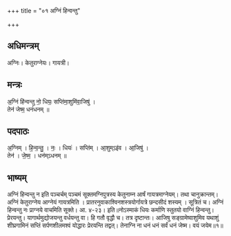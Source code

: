 +++
title = "०१ अग्निं हिन्वन्तु"

+++
## अधिमन्त्रम्
अग्निः। केतुराग्नेयः। गायत्री।

## मन्त्रः
अ॒ग्निं हि॑न्वन्तु नो॒ धियः॒ सप्ति॑मा॒शुमि॑वा॒जिषु॑ ।  
तेन॑ जेष्म॒ धनं॑धनम् ॥

## पदपाठः
अ॒ग्निम् । हि॒न्व॒न्तु॒ । नः॒ । धियः॑ । सप्ति॑म् । आ॒शुम्ऽइ॑व । आ॒जिषु॑ ।  
तेन॑ । जे॒ष्म॒ । धन॑म्ऽधनम् ॥

## भाष्यम्
अग्निं हिन्वन्तु न इति पञ्चर्चम् पञ्चमं सूक्तमग्निपुत्रस्य केतुनाम्न आर्षं गायत्रमाग्नेयम्। तथा चानुक्रान्तम्। अग्निं केतुराग्नेय आग्नेयं गायत्रमिति । प्रातरनुवाकाश्विनशस्त्रयोर्गायत्रे छन्दसीदं शस्यम् । सूत्रितं च। अग्निं हिन्वन्तु नः प्राग्नये वाचमिति सूक्ते। आ. ४-२३। इति॥नोऽस्माकं धियः कर्माणि स्तुतयो वाग्निं हिन्वन्तु। प्रेरयन्तु। यागार्थमुद्योजयन्तु वर्धयन्तु वा। हि गतौ वृद्धौ च। तत्र दृष्टान्तः। आजिषु सङ्ग्रामेष्वाशुमिव यथाशुं शीघ्रगामिनं सप्तिं सर्पणशीलमश्वं योद्धारः प्रेरयन्ति तद्वत्। तेनाग्नि ना धनं धनं सर्वं धनं जेष्म। वयं जयेम॥१॥